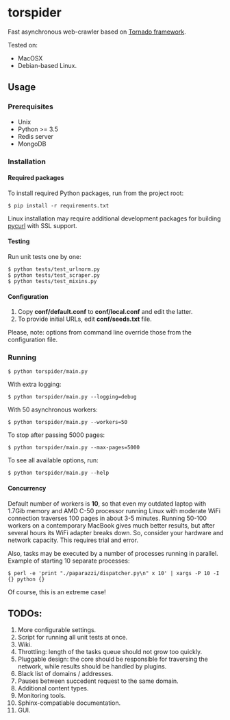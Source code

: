 # torspider

Fast asynchronous web-crawler based on [Tornado framework](http://tornadoweb.org).

Tested on:

* MacOSX
* Debian-based Linux.

## Usage

### Prerequisites

* Unix
* Python >= 3.5
* Redis server
* MongoDB

### Installation

#### Required packages

To install required Python packages, run from the project root:

```
$ pip install -r requirements.txt
```

Linux installation may require additional development packages for building
[pycurl](http://pycurl.io) with SSL support.  

#### Testing

Run unit tests one by one:

```
$ python tests/test_urlnorm.py
$ python tests/test_scraper.py
$ python tests/test_mixins.py
```

#### Configuration

1. Copy **conf/default.conf** to **conf/local.conf** and edit the latter.
1. To provide initial URLs, edit **conf/seeds.txt** file.

Please, note: options from command line override those from the configuration file.

### Running

```
$ python torspider/main.py
```

With extra logging:

```
$ python torspider/main.py --logging=debug
```

With 50 asynchronous workers:

```
$ python torspider/main.py --workers=50
```

To stop after passing 5000 pages:

```
$ python torspider/main.py --max-pages=5000
```

To see all available options, run:

```
$ python torspider/main.py --help
```

#### Concurrency

Default number of workers is **10**, so that even my outdated laptop
with 1.7Gib memory and AMD C-50 processor running Linux with moderate WiFi
connection traverses 100 pages in about 3-5 minutes. Running 50-100 workers on
a contemporary MacBook gives much better results, but after several hours its
WiFi adapter breaks down. So, consider your hardware and network capacity.
This requires trial and error.

Also, tasks may be executed by a number of processes running in parallel. Example
of starting 10 separate processes:

```
$ perl -e 'print "./paparazzi/dispatcher.py\n" x 10' | xargs -P 10 -I {} python {}
```
Of course, this is an extreme case!


## TODOs:

1. More configurable settings.
1. Script for running all unit tests at once.
1. Wiki.
1. Throttling: length of the tasks queue should not grow too quickly.
1. Pluggable design: the core should be responsible for traversing the network,
   while results should be handled by plugins.
1. Black list of domains / addresses.
1. Pauses between succedent request to the same domain.
1. Additional content types.
1. Monitoring tools.
1. Sphinx-compatiable documentation.
1. GUI.

